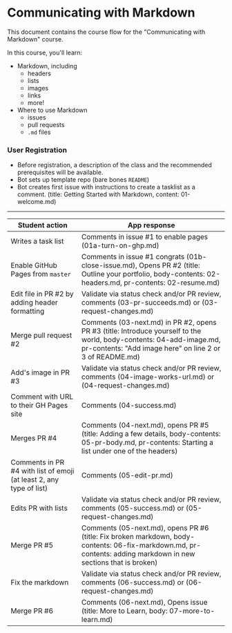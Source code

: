 # Communicating with Markdown

This document contains the course flow for the "Communicating with Markdown" course.

In this course, you'll learn:
- Markdown, including
  - headers
  - lists
  - images
  - links
  - more!
- Where to use Markdown
  - issues
  - pull requests
  - `.md` files

### User Registration
- Before registration, a description of the class and the recommended prerequisites will be available.
- Bot sets up template repo (bare bones `README`)
- Bot creates first issue with instructions to create a tasklist as a comment. (title: Getting Started with Markdown, content: 01-welcome.md)


----
| Student action | App response |
| -------------- | ------------ |
| Writes a task list | Comments in issue #1 to enable pages (01a-turn-on-ghp.md) |
| Enable GitHub Pages from `master` | Comments in issue #1 congrats (01b-close-issue.md), Opens PR #2 (title: Outline your portfolio, body-contents: 02-headers.md, pr-contents: 02-resume.md) |
| Edit file in PR #2 by adding header formatting | Validate via status check and/or PR review, comments (03-pr-succeeds.md) or (03-request-changes.md) |
| Merge pull request #2 | Comments (03-next.md) in PR #2, opens PR #3 (title: Introduce yourself to the world, body-contents: 04-add-image.md, pr-contents: "Add image here" on line 2 or 3 of README.md) |
| Add's image in PR #3 | Validate via status check and/or PR review, comments (04-image-works-url.md) or (04-request-changes.md) |
| Comment with URL to their GH Pages site | Comments (04-success.md) |
| Merges PR #4 | Comments (04-next.md), opens PR #5 (title: Adding a few details, body-contents: 05-pr-body.md, pr-contents: Starting a list under one of the headers) |
| Comments in PR #4 with list of emoji (at least 2, any type of list) | Comments (05-edit-pr.md) |
| Edits PR with lists | Validate via status check and/or PR review, comments (05-success.md) or (05-request-changes.md) |
| Merge PR #5 | Comments (05-next.md), opens PR #6 (title: Fix broken markdown, body-contents: 06-fix-markdown.md, pr-contents: adding markdown in new sections that is broken) |
| Fix the markdown | Validate via status check and/or PR review, comments (06-success.md) or (06-request-changes.md) |
| Merge PR #6 | Comments (06-next.md), Opens issue (title: More to Learn, body: 07-more-to-learn.md) |
